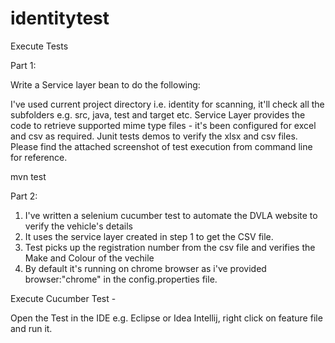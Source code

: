 # identitytest

Execute Tests

Part 1:

Write a Service layer bean to do the following:


I've used current project directory i.e. identity for scanning, it'll check all the subfolders e.g. src, java, test and target etc.
Service Layer provides the code to retrieve supported mime type files - it's been configured for excel and csv as required.
Junit tests demos to verify the xlsx and csv files.
Please find the attached screenshot of test execution from command line for reference.

mvn test


Part 2:

1. I've written a selenium cucumber test to automate the DVLA website to verify the vehicle's details
2. It uses the service layer created in step 1 to get the CSV file.
3. Test picks up the registration number from the csv file and verifies the Make and Colour of the vechile
4. By default it's running on chrome browser as i've provided browser:"chrome" in the config.properties file.


Execute Cucumber Test -

Open the Test in the IDE e.g. Eclipse or Idea Intellij, right click on feature file and run it.







